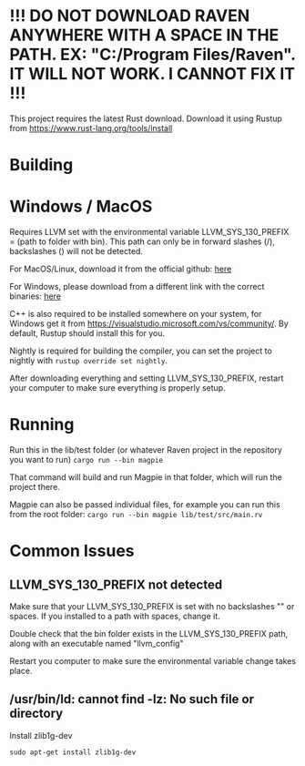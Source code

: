# !!! DO NOT DOWNLOAD RAVEN ANYWHERE WITH A SPACE IN THE PATH. EX: "C:/Program Files/Raven". IT WILL NOT WORK. I CANNOT FIX IT !!!

This project requires the latest Rust download. Download it using Rustup from https://www.rust-lang.org/tools/install

# Building

# Windows / MacOS
Requires LLVM set with the environmental variable LLVM_SYS_130_PREFIX = (path to folder with bin). This path can only be in forward slashes (/), backslashes (\) will not be detected.

For MacOS/Linux, download it from the official github: [here](https://github.com/llvm/llvm-project/releases/tag/llvmorg-13.0.0)

For Windows, please download from a different link with the correct binaries: [here](https://github.com/PLC-lang/llvm-package-windows/releases/tag/v13.0.0)

C++ is also required to be installed somewhere on your system, for Windows get it from https://visualstudio.microsoft.com/vs/community/.
By default, Rustup should install this for you.

Nightly is required for building the compiler, you can set the project to nightly with ```rustup override set nightly```.

After downloading everything and setting LLVM_SYS_130_PREFIX, restart your computer to make sure everything is properly setup.

# Running

Run this in the lib/test folder (or whatever Raven project in the repository you want to run)
```cargo run --bin magpie```

That command will build and run Magpie in that folder, which will run the project there.

Magpie can also be passed individual files, for example you can run this from the root folder:
```cargo run --bin magpie lib/test/src/main.rv```

# Common Issues

## LLVM_SYS_130_PREFIX not detected

Make sure that your LLVM_SYS_130_PREFIX is set with no backslashes "\" or spaces. If you installed to a path with spaces, change it.

Double check that the bin folder exists in the LLVM_SYS_130_PREFIX path, along with an executable named "llvm_config"

Restart you computer to make sure the environmental variable change takes place.

## /usr/bin/ld: cannot find -lz: No such file or directory

Install zlib1g-dev

``sudo apt-get install zlib1g-dev``
